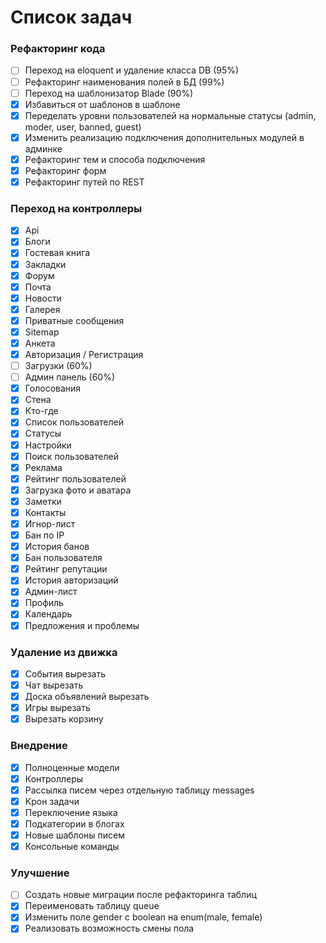 Список задач
=========

### Рефакторинг кода

- [ ] Переход на eloquent и удаление класса DB (95%)
- [ ] Рефакторинг наименования полей в БД (99%)
- [ ] Переход на шаблонизатор Blade (90%)
- [x] Избавиться от шаблонов в шаблоне
- [x] Переделать уровни пользователей на нормальные статусы (admin, moder, user, banned, guest)
- [x] Изменить реализацию подключения дополнительных модулей в админке
- [x] Рефакторинг тем и способа подключения
- [x] Рефакторинг форм
- [x] Рефакторинг путей по REST

### Переход на контроллеры

- [x] Api
- [x] Блоги
- [x] Гостевая книга
- [x] Закладки
- [x] Форум
- [x] Почта
- [x] Новости
- [x] Галерея
- [x] Приватные сообщения
- [x] Sitemap
- [x] Анкета
- [x] Авторизация / Регистрация
- [ ] Загрузки (60%)
- [ ] Админ панель (60%)
- [x] Голосования
- [x] Стена
- [x] Кто-где
- [x] Список пользователей
- [x] Статусы
- [x] Настройки
- [x] Поиск пользователей
- [x] Реклама
- [x] Рейтинг пользователей
- [x] Загрузка фото и аватара
- [x] Заметки
- [x] Контакты
- [x] Игнор-лист
- [x] Бан по IP
- [x] История банов
- [x] Бан пользователя
- [x] Рейтинг репутации
- [x] История авторизаций
- [x] Админ-лист
- [x] Профиль
- [x] Календарь
- [x] Предложения и проблемы

### Удаление из движка
- [x] События вырезать
- [x] Чат вырезать
- [x] Доска объявлений вырезать
- [x] Игры вырезать
- [x] Вырезать корзину

### Внедрение
- [x] Полноценные модели
- [x] Контроллеры
- [x] Рассылка писем через отдельную таблицу messages
- [x] Крон задачи
- [x] Переключение языка
- [x] Подкатегории в блогах
- [x] Новые шаблоны писем
- [x] Консольные команды
 
### Улучшение
- [ ] Создать новые миграции после рефакторинга таблиц
- [x] Переименовать таблицу queue
- [x] Изменить поле gender c boolean на enum(male, female)
- [x] Реализовать возможность смены пола

